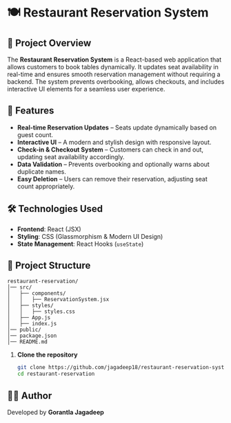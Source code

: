 # 🍽️ Restaurant Reservation System

## 📌 Project Overview
The **Restaurant Reservation System** is a React-based web application that allows customers to book tables dynamically. It updates seat availability in real-time and ensures smooth reservation management without requiring a backend. The system prevents overbooking, allows checkouts, and includes interactive UI elements for a seamless user experience. 

## 🚀 Features
- **Real-time Reservation Updates** – Seats update dynamically based on guest count.
- **Interactive UI** – A modern and stylish design with responsive layout.
- **Check-in & Checkout System** – Customers can check in and out, updating seat availability accordingly.
- **Data Validation** – Prevents overbooking and optionally warns about duplicate names.
- **Easy Deletion** – Users can remove their reservation, adjusting seat count appropriately.

## 🛠️ Technologies Used
- **Frontend**: React (JSX)
- **Styling**: CSS (Glassmorphism & Modern UI Design)
- **State Management**: React Hooks (`useState`)

## 📂 Project Structure
```
restaurant-reservation/
│── src/
│   ├── components/
│   │   ├── ReservationSystem.jsx
│   ├── styles/
│   │   ├── styles.css
│   ├── App.js
│   ├── index.js
│── public/
│── package.json
│── README.md
```

1. **Clone the repository**
   ```sh
   git clone https://github.com/jagadeep18/restaurant-reservation-system.git
   cd restaurant-reservation
   ```

## 👨‍💻 Author
Developed by **Gorantla Jagadeep**
